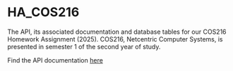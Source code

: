 # HA_COS216

The API, its associated documentation and database tables for our COS216 Homework Assignment (2025). COS216, Netcentric Computer Systems, is presented in semester 1 of the second year of study.

Find the API documentation [here](APIdoc.md)
